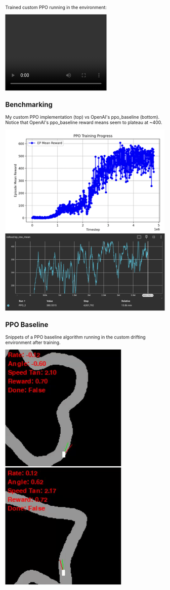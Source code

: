 Trained custom PPO running in the environment:

<video width="320" height="240" controls>
  <source src="github/custom_run.mov" type="video/mp4">
</video>

## Benchmarking

My custom PPO implementation (top) vs OpenAI's ppo_baseline (bottom). Notice that OpenAI's ppo_baseline reward means seem to plateau at ~400.

![PPO Custom Training](github/ppo_custom_training.png)
![PPO Baseline Training](github/ppo_baseline_training.png)

## PPO Baseline

Snippets of a PPO baseline algorithm running in the custom drifting environment after training.

![PPO Baseline Test 1](github/ppo_baseline_1.gif)
![PPO Baseline Test 2](github/ppo_baseline_2.gif)